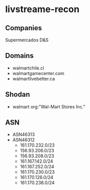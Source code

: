 # livstreame-recon


## Companies
Supermercados D&S

## Domains
- walmartchile.cl
- walmartgamecenter.com
- walmartlivebetter.ca

## Shodan
- walmart org:"Wal-Mart Stores  Inc."

## ASN
- ASN46313
- ASN46312
	- 161.170.232.0/23
	- 156.93.206.0/23
	- 156.93.208.0/23
	- 161.167.142.0/24
	- 161.167.252.0/24
	- 161.170.230.0/23
	- 161.170.126.0/24
	- 161.170.238.0/24 
